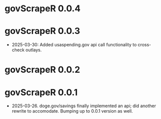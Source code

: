 # govScrapeR 0.0.4

# govScrapeR 0.0.3
* 2025-03-30: Added usaspending.gov api call functionality to cross-check outlays.

# govScrapeR 0.0.2

# govScrapeR 0.0.1

* 2025-03-26. doge.gov/savings finally implemented an api; did another rewrite to accomodate. Bumping up to 0.0.1 version as well. 
